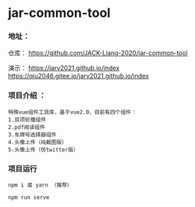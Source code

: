 # jar-common-tool

### 地址：

仓库：
https://github.com/JACK-Liang-2020/jar-common-tool

演示：
https://jarv2021.github.io/index
https://qiu2046.gitee.io/jarv2021.github.io/index

### 项目介绍 ：

```
特殊vue组件工具库，基于vue2.0，目前有四个组件：
1.双项轮播组件
2.pdf阅读组件
3.车牌号选择器组件
4.头像上传（纯截图版）
5.头像上传（仿twitter版）
```

### 项目运行

```
npm i 或 yarn （推荐）

npm run serve
```

